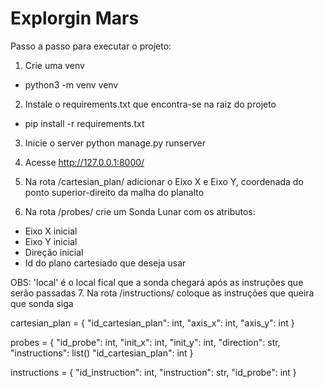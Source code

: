 # Explorgin Mars

Passo a passo para executar o projeto:

1. Crie uma venv
  - python3 -m venv venv
  
2. Instale o requirements.txt que encontra-se na raiz do projeto 
  - pip install -r requirements.txt
  
3. Inicie o server
  python manage.py runserver
  
4. Acesse http://127.0.0.1:8000/

5. Na rota /cartesian_plan/ adicionar o Eixo X e Eixo Y, coordenada do ponto superior-direito da malha do planalto
6. Na rota /probes/ crie um Sonda Lunar com os atributos:
  - Eixo X inicial
  - Eixo Y inicial
  - Direção inicial
  - Id do plano cartesiado que deseja usar
  
  OBS: 'local' é o local fical que a sonda chegará após as instruções que serão passadas
7. Na rota /instructions/ coloque as instruções que queira que sonda siga




cartesian_plan =  {
        "id_cartesian_plan": int,
        "axis_x": int,
        "axis_y": int
    }
    
probes =  {
        "id_probe": int,
        "init_x": int,
        "init_y": int,
        "direction": str,
        "instructions": list()
        "id_cartesian_plan": int
    }
  
instructions = {
        "id_instruction": int,
        "instruction": str,
        "id_probe": int
    }
